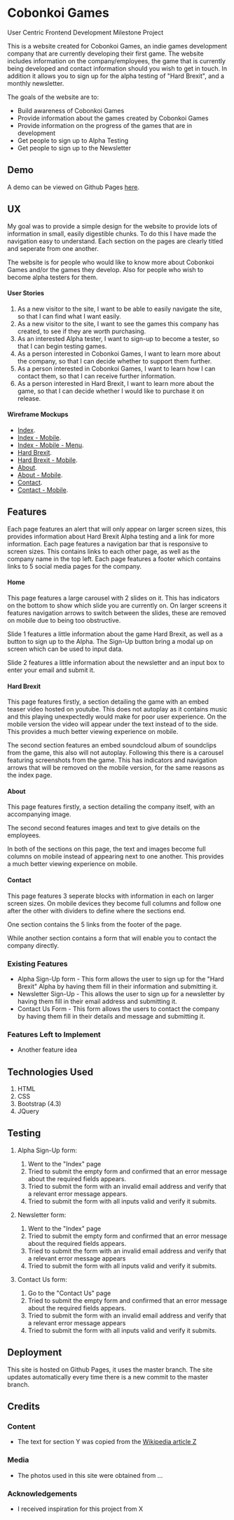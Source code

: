 # Cobonkoi Games

User Centric Frontend Development Milestone Project

This is a website created for Cobonkoi Games, an indie games development company that are currently developing their first game.
The website includes information on the company/employees, the game that is currently being developed and contact information should you wish to get in touch.
In addition it allows you to sign up for the alpha testing of "Hard Brexit", and a monthly newsletter.

The goals of the website are to:
 - Build awareness of Cobonkoi Games
 - Provide information about the games created by Cobonkoi Games
 - Provide information on the progress of the games that are in development
 - Get people to sign up to Alpha Testing
 - Get people to sign up to the Newsletter

## Demo

A demo can be viewed on Github Pages [here](https://cobonkoi.github.io/cobonkoi-games/).
 
## UX
My goal was to provide a simple design for the website to provide lots of information in small, easily digestible chunks.
To do this I have made the navigation easy to understand. Each section on the pages are clearly titled and seperate from one another.

The website is for people who would like to know more about Cobonkoi Games and/or the games they develop. Also for people who wish to become alpha testers for them.

#### User Stories

1. As a new visitor to the site, I want to be able to easily navigate the site, so that I can find what I want easily.
2. As a new visitor to the site, I want to see the games this company has created, to see if they are worth purchasing.
3. As an interested Alpha tester, I want to sign-up to become a tester, so that I can begin testing games.
4. As a person interested in Cobonkoi Games, I want to learn more about the company, so that I can decide whether to support them further.
5. As a person interested in Cobonkoi Games, I want to learn how I can contact them, so that I can receive further information.
6. As a person interested in Hard Brexit, I want to learn more about the game, so that I can decide whether I would like to purchase it on release.

#### Wireframe Mockups

- [Index](wireframes/index.png).
- [Index - Mobile](wireframes/indexmobile.png).
- [Index - Mobile - Menu](wireframes/indexmobilemenu.png).
- [Hard Brexit](wireframes/hardbrexit.png).
- [Hard Brexit - Mobile](wireframes/hardbrexitmobile.png).
- [About](wireframes/about.png).
- [About - Mobile](wireframes/aboutmobile.png).
- [Contact](wireframes/contact.png).
- [Contact - Mobile](wireframes/contactmobile.png).


## Features
Each page features an alert that will only appear on larger screen sizes, this provides information about Hard Brexit Alpha testing and a link for more information.
Each page features a navigation bar that is responsive to screen sizes. This contains links to each other page, as well as the company name in the top left.
Each page features a footer which contains links to 5 social media pages for the company.

#### Home
This page features a large carousel with 2 slides on it. This has indicators on the bottom to show which slide you are currently on. 
On larger screens it features navigation arrows to switch between the slides, these are removed on mobile due to being too obstructive.

Slide 1 features a little information about the game Hard Brexit, as well as a button to sign up to the Alpha.
The Sign-Up button bring a modal up on screen which can be used to input data.

Slide 2 features a little information about the newsletter and an input box to enter your email and submit it.

#### Hard Brexit
This page features firstly, a section detailing the game with an embed teaser video hosted on youtube. This does not autoplay as it contains music and
this playing unexpectedly would make for poor user experience.
On the mobile version the video will appear under the text instead of to the side. This provides a much better viewing experience on mobile.

The second section features an embed soundcloud album of soundclips from the game, this also will not autoplay.
Following this there is a carousel featuring screenshots from the game. This has indicators and navigation arrows that will be removed on the mobile version,
for the same reasons as the index page.

#### About
This page features firstly, a section detailing the company itself, with an accompanying image.

The second second features images and text to give details on the employees.

In both of the sections on this page, the text and images become full columns on mobile instead of appearing next to one another.
This provides a much better viewing experience on mobile.

#### Contact
This page features 3 seperate blocks with information in each on larger screen sizes.
On mobile devices they become full columns and follow one after the other with dividers to define where the sections end.

One section contains the 5 links from the footer of the page.

While another section contains a form that will enable you to contact the company directly.
 

### Existing Features
- Alpha Sign-Up form - This form allows the user to sign up for the "Hard Brexit" Alpha by having them fill in their information and submitting it.
- Newsletter Sign-Up - This allows the user to sign up for a newsletter by having them fill in their email address and submitting it.
- Contact Us Form - This form allows the users to contact the company by having them fill in their details and message and submitting it.

### Features Left to Implement
- Another feature idea

## Technologies Used
1. HTML
2. CSS
3. Bootstrap (4.3)
4. JQuery

## Testing
1. Alpha Sign-Up form:
    1. Went to the "Index" page
    2. Tried to submit the empty form and confirmed that an error message about the required fields appears.
    3. Tried to submit the form with an invalid email address and verify that a relevant error message appears.
    4. Tried to submit the form with all inputs valid and verify it submits.

2. Newsletter form:
    1. Went to the "Index" page
    2. Tried to submit the empty form and confirmed that an error message about the required fields appears.
    3. Tried to submit the form with an invalid email address and verify that a relevant error message appears
    4. Tried to submit the form with all inputs valid and verify it submits.

1. Contact Us form:
    1. Go to the "Contact Us" page
    2. Tried to submit the empty form and confirmed that an error message about the required fields appears.
    3. Tried to submit the form with an invalid email address and verify that a relevant error message appears
    4. Tried to submit the form with all inputs valid and verify it submits.

## Deployment
This site is hosted on Github Pages, it uses the master branch. The site updates automatically every time there is a new commit to the master branch.

## Credits

### Content
- The text for section Y was copied from the [Wikipedia article Z](https://en.wikipedia.org/wiki/Z)

### Media
- The photos used in this site were obtained from ...

### Acknowledgements

- I received inspiration for this project from X